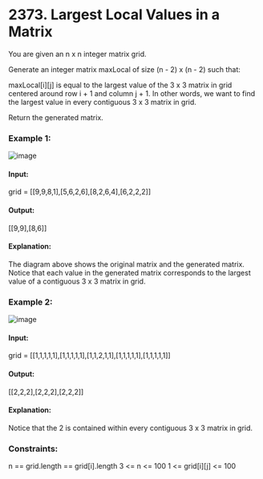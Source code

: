 # 2373. Largest Local Values in a Matrix
You are given an n x n integer matrix grid.

Generate an integer matrix maxLocal of size (n - 2) x (n - 2) such that:

maxLocal[i][j] is equal to the largest value of the 3 x 3 matrix in grid centered around row i + 1 and column j + 1.
In other words, we want to find the largest value in every contiguous 3 x 3 matrix in grid.

Return the generated matrix.

### Example 1:
![image](https://github.com/Shailesh93602/potd/assets/87556206/bb3580e1-7ef1-46fd-a056-1654a0e6fc96)
#### Input:
grid = [[9,9,8,1],[5,6,2,6],[8,2,6,4],[6,2,2,2]]
#### Output:
[[9,9],[8,6]]
#### Explanation:
The diagram above shows the original matrix and the generated matrix.
Notice that each value in the generated matrix corresponds to the largest value of a contiguous 3 x 3 matrix in grid.

### Example 2:
![image](https://github.com/Shailesh93602/potd/assets/87556206/d772f740-83ef-4f93-b975-c81d61d3f297)
#### Input:
grid = [[1,1,1,1,1],[1,1,1,1,1],[1,1,2,1,1],[1,1,1,1,1],[1,1,1,1,1]]
#### Output:
[[2,2,2],[2,2,2],[2,2,2]]
#### Explanation: 
Notice that the 2 is contained within every contiguous 3 x 3 matrix in grid.
 
### Constraints:
n == grid.length == grid[i].length
3 <= n <= 100
1 <= grid[i][j] <= 100
